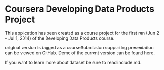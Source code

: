 # Coursera Developing Data Products Project

This application has been created as a course project for the first run (Jun 2 - Jul 1, 2014) of the Developing Data Products course.

original version is tagged as a courseSubmission
supporting presentation can be viewed on GitHub.
Demo of the current version can be found here.

If you want to learn more about dataset be sure to read include.md.
